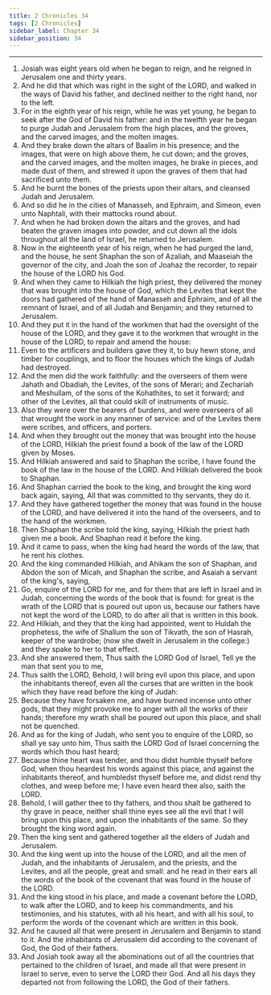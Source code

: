 ```yaml
---
title: 2 Chronicles 34
tags: [2 Chronicles]
sidebar_label: Chapter 34
sidebar_position: 34
---
```


---
1. Josiah was eight years old when he began to reign, and he reigned in Jerusalem one and thirty years.
2. And he did that which was right in the sight of the LORD, and walked in the ways of David his father, and declined neither to the right hand, nor to the left.
3. For in the eighth year of his reign, while he was yet young, he began to seek after the God of David his father: and in the twelfth year he began to purge Judah and Jerusalem from the high places, and the groves, and the carved images, and the molten images.
4. And they brake down the altars of Baalim in his presence; and the images, that were on high above them, he cut down; and the groves, and the carved images, and the molten images, he brake in pieces, and made dust of them, and strewed it upon the graves of them that had sacrificed unto them.
5. And he burnt the bones of the priests upon their altars, and cleansed Judah and Jerusalem.
6. And so did he in the cities of Manasseh, and Ephraim, and Simeon, even unto Naphtali, with their mattocks round about.
7. And when he had broken down the altars and the groves, and had beaten the graven images into powder, and cut down all the idols throughout all the land of Israel, he returned to Jerusalem.
8. Now in the eighteenth year of his reign, when he had purged the land, and the house, he sent Shaphan the son of Azaliah, and Maaseiah the governor of the city, and Joah the son of Joahaz the recorder, to repair the house of the LORD his God.
9. And when they came to Hilkiah the high priest, they delivered the money that was brought into the house of God, which the Levites that kept the doors had gathered of the hand of Manasseh and Ephraim, and of all the remnant of Israel, and of all Judah and Benjamin; and they returned to Jerusalem.
10. And they put it in the hand of the workmen that had the oversight of the house of the LORD, and they gave it to the workmen that wrought in the house of the LORD, to repair and amend the house:
11. Even to the artificers and builders gave they it, to buy hewn stone, and timber for couplings, and to floor the houses which the kings of Judah had destroyed.
12. And the men did the work faithfully: and the overseers of them were Jahath and Obadiah, the Levites, of the sons of Merari; and Zechariah and Meshullam, of the sons of the Kohathites, to set it forward; and other of the Levites, all that could skill of instruments of music.
13. Also they were over the bearers of burdens, and were overseers of all that wrought the work in any manner of service: and of the Levites there were scribes, and officers, and porters.
14. And when they brought out the money that was brought into the house of the LORD, Hilkiah the priest found a book of the law of the LORD given by Moses.
15. And Hilkiah answered and said to Shaphan the scribe, I have found the book of the law in the house of the LORD. And Hilkiah delivered the book to Shaphan.
16. And Shaphan carried the book to the king, and brought the king word back again, saying, All that was committed to thy servants, they do it.
17. And they have gathered together the money that was found in the house of the LORD, and have delivered it into the hand of the overseers, and to the hand of the workmen.
18. Then Shaphan the scribe told the king, saying, Hilkiah the priest hath given me a book. And Shaphan read it before the king.
19. And it came to pass, when the king had heard the words of the law, that he rent his clothes.
20. And the king commanded Hilkiah, and Ahikam the son of Shaphan, and Abdon the son of Micah, and Shaphan the scribe, and Asaiah a servant of the king's, saying,
21. Go, enquire of the LORD for me, and for them that are left in Israel and in Judah, concerning the words of the book that is found: for great is the wrath of the LORD that is poured out upon us, because our fathers have not kept the word of the LORD, to do after all that is written in this book.
22. And Hilkiah, and they that the king had appointed, went to Huldah the prophetess, the wife of Shallum the son of Tikvath, the son of Hasrah, keeper of the wardrobe; (now she dwelt in Jerusalem in the college:) and they spake to her to that effect.
23. And she answered them, Thus saith the LORD God of Israel, Tell ye the man that sent you to me,
24. Thus saith the LORD, Behold, I will bring evil upon this place, and upon the inhabitants thereof, even all the curses that are written in the book which they have read before the king of Judah:
25. Because they have forsaken me, and have burned incense unto other gods, that they might provoke me to anger with all the works of their hands; therefore my wrath shall be poured out upon this place, and shall not be quenched.
26. And as for the king of Judah, who sent you to enquire of the LORD, so shall ye say unto him, Thus saith the LORD God of Israel concerning the words which thou hast heard;
27. Because thine heart was tender, and thou didst humble thyself before God, when thou heardest his words against this place, and against the inhabitants thereof, and humbledst thyself before me, and didst rend thy clothes, and weep before me; I have even heard thee also, saith the LORD.
28. Behold, I will gather thee to thy fathers, and thou shalt be gathered to thy grave in peace, neither shall thine eyes see all the evil that I will bring upon this place, and upon the inhabitants of the same. So they brought the king word again.
29. Then the king sent and gathered together all the elders of Judah and Jerusalem.
30. And the king went up into the house of the LORD, and all the men of Judah, and the inhabitants of Jerusalem, and the priests, and the Levites, and all the people, great and small: and he read in their ears all the words of the book of the covenant that was found in the house of the LORD.
31. And the king stood in his place, and made a covenant before the LORD, to walk after the LORD, and to keep his commandments, and his testimonies, and his statutes, with all his heart, and with all his soul, to perform the words of the covenant which are written in this book.
32. And he caused all that were present in Jerusalem and Benjamin to stand to it. And the inhabitants of Jerusalem did according to the covenant of God, the God of their fathers.
33. And Josiah took away all the abominations out of all the countries that pertained to the children of Israel, and made all that were present in Israel to serve, even to serve the LORD their God. And all his days they departed not from following the LORD, the God of their fathers.